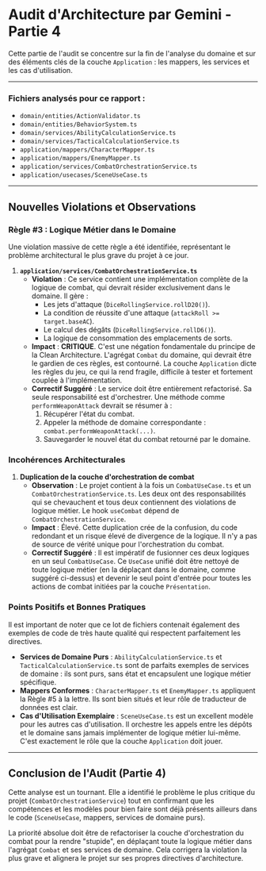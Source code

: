 # Audit d'Architecture par Gemini - Partie 4

Cette partie de l'audit se concentre sur la fin de l'analyse du domaine et sur des éléments clés de la couche `Application` : les mappers, les services et les cas d'utilisation.

---

### Fichiers analysés pour ce rapport :

- `domain/entities/ActionValidator.ts`
- `domain/entities/BehaviorSystem.ts`
- `domain/services/AbilityCalculationService.ts`
- `domain/services/TacticalCalculationService.ts`
- `application/mappers/CharacterMapper.ts`
- `application/mappers/EnemyMapper.ts`
- `application/services/CombatOrchestrationService.ts`
- `application/usecases/SceneUseCase.ts`

---

## Nouvelles Violations et Observations

### Règle #3 : Logique Métier dans le Domaine

Une violation massive de cette règle a été identifiée, représentant le problème architectural le plus grave du projet à ce jour.

1.  **`application/services/CombatOrchestrationService.ts`**
    *   **Violation** : Ce service contient une implémentation complète de la logique de combat, qui devrait résider exclusivement dans le domaine. Il gère :
        *   Les jets d'attaque (`DiceRollingService.rollD20()`).
        *   La condition de réussite d'une attaque (`attackRoll >= target.baseAC`).
        *   Le calcul des dégâts (`DiceRollingService.rollD6()`).
        *   La logique de consommation des emplacements de sorts.
    *   **Impact** : **CRITIQUE**. C'est une négation fondamentale du principe de la Clean Architecture. L'agrégat `Combat` du domaine, qui devrait être le gardien de ces règles, est contourné. La couche `Application` dicte les règles du jeu, ce qui la rend fragile, difficile à tester et fortement couplée à l'implémentation.
    *   **Correctif Suggéré** : Le service doit être entièrement refactorisé. Sa seule responsabilité est d'orchestrer. Une méthode comme `performWeaponAttack` devrait se résumer à :
        1.  Récupérer l'état du combat.
        2.  Appeler la méthode de domaine correspondante : `combat.performWeaponAttack(...)`.
        3.  Sauvegarder le nouvel état du combat retourné par le domaine.

### Incohérences Architecturales

1.  **Duplication de la couche d'orchestration de combat**
    *   **Observation** : Le projet contient à la fois un `CombatUseCase.ts` et un `CombatOrchestrationService.ts`. Les deux ont des responsabilités qui se chevauchent et tous deux contiennent des violations de logique métier. Le hook `useCombat` dépend de `CombatOrchestrationService`.
    *   **Impact** : Élevé. Cette duplication crée de la confusion, du code redondant et un risque élevé de divergence de la logique. Il n'y a pas de source de vérité unique pour l'orchestration du combat.
    *   **Correctif Suggéré** : Il est impératif de fusionner ces deux logiques en un seul `CombatUseCase`. Ce `UseCase` unifié doit être nettoyé de toute logique métier (en la déplaçant dans le domaine, comme suggéré ci-dessus) et devenir le seul point d'entrée pour toutes les actions de combat initiées par la couche `Présentation`.

### Points Positifs et Bonnes Pratiques

Il est important de noter que ce lot de fichiers contenait également des exemples de code de très haute qualité qui respectent parfaitement les directives.

-   **Services de Domaine Purs** : `AbilityCalculationService.ts` et `TacticalCalculationService.ts` sont de parfaits exemples de services de domaine : ils sont purs, sans état et encapsulent une logique métier spécifique.
-   **Mappers Conformes** : `CharacterMapper.ts` et `EnemyMapper.ts` appliquent la Règle #5 à la lettre. Ils sont bien situés et leur rôle de traducteur de données est clair.
-   **Cas d'Utilisation Exemplaire** : `SceneUseCase.ts` est un excellent modèle pour les autres cas d'utilisation. Il orchestre les appels entre les dépôts et le domaine sans jamais implémenter de logique métier lui-même. C'est exactement le rôle que la couche `Application` doit jouer.

---

## Conclusion de l'Audit (Partie 4)

Cette analyse est un tournant. Elle a identifié le problème le plus critique du projet (`CombatOrchestrationService`) tout en confirmant que les compétences et les modèles pour bien faire sont déjà présents ailleurs dans le code (`SceneUseCase`, mappers, services de domaine purs).

La priorité absolue doit être de refactoriser la couche d'orchestration du combat pour la rendre "stupide", en déplaçant toute la logique métier dans l'agrégat `Combat` et ses services de domaine. Cela corrigera la violation la plus grave et alignera le projet sur ses propres directives d'architecture.
